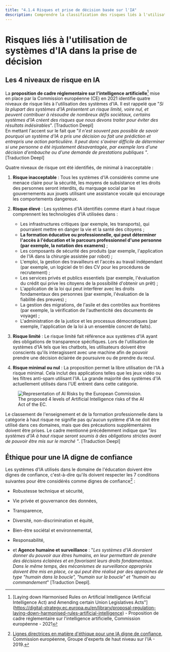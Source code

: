 ```yaml
---
title: "4.1.4 Risques et prise de décision basée sur l'IA"
description: Comprendre la classification des risques liés à l'utilisation de systèmes d'IA dans la prise de décision.
---
```

# Risques liés à l'utilisation de systèmes d'IA dans la prise de décision

## Les 4 niveaux de risque en IA

La **proposition de cadre réglementaire sur l'intelligence artificielle**[^1] mise en place par la Commission européenne (CE) en 2021 identifie quatre niveaux de risque liés à l'utilisation des systèmes d'IA. Il est rappelé que "*Si la plupart des systèmes d'IA présentent un risque limité, voire nul, et peuvent contribuer à résoudre de nombreux défis sociétaux, certains systèmes d'IA créent des risques que nous devons traiter pour éviter des résultats indésirables*". [Traduction Deepl]  
En mettant l'accent sur le fait que "*il n'est souvent pas possible de savoir pourquoi un système d'IA a pris une décision ou fait une prédiction et entrepris une action particulière. Il peut donc s'avérer difficile de déterminer si une personne a été injustement désavantagée, par exemple lors d'une décision d'embauche ou d'une demande de prestations publiques "*. [Traduction Deepl]

Quatre niveaux de risque ont été identifiés, de minimal à inacceptable :

1. **Risque inacceptable** : Tous les systèmes d'IA considérés comme une menace claire pour la sécurité, les moyens de subsistance et les droits des personnes seront interdits, du marquage social par les gouvernements aux jouets utilisant une assistance vocale qui encourage les comportements dangereux.  

2. **Risque élevé** : Les systèmes d'IA identifiés comme étant à haut risque comprennent les technologies d'IA utilisées dans :

    - Les infrastructures critiques (par exemple, les transports), qui pourraient mettre en danger la vie et la santé des citoyens ;
    - **La formation éducative ou professionnelle, qui peut déterminer l'accès à l'éducation et le parcours professionnel d'une personne (par exemple, la notation des examens)** ;
    - Les composants de sécurité des produits (par exemple, l'application de l'IA dans la chirurgie assistée par robot) ;
    - L'emploi, la gestion des travailleurs et l'accès au travail indépendant (par exemple, un logiciel de tri des CV pour les procédures de recrutement) ;
    - Les services privés et publics essentiels (par exemple, l'évaluation du crédit qui prive les citoyens de la possibilité d'obtenir un prêt) ;
    - L'application de la loi qui peut interférer avec les droits fondamentaux des personnes (par exemple, l'évaluation de la fiabilité des preuves) ;
    - La gestion des migrations, de l'asile et des contrôles aux frontières (par exemple, la vérification de l'authenticité des documents de voyage) ;
    - L'administration de la justice et les processus démocratiques (par exemple, l'application de la loi à un ensemble concret de faits).

3. **Risque limité** : Le risque limité fait référence aux systèmes d'IA ayant des obligations de transparence spécifiques. Lors de l'utilisation de systèmes d'IA tels que les chatbots, les utilisateurs doivent être conscients qu'ils interagissent avec une machine afin de pouvoir prendre une décision éclairée de poursuivre ou de prendre du recul.  

4. **Risque minimal ou nul** : La proposition permet la libre utilisation de l'IA à risque minimal. Cela inclut des applications telles que les jeux vidéo ou les filtres anti-spam utilisant l'IA. La grande majorité des systèmes d'IA actuellement utilisés dans l'UE entrent dans cette catégorie.

<figure>
<img src="Images/AI-Risks-EC.png" alt="Representation of AI Risks by the European Commission.">
<figcaption>The proposed 4 levels of Artificial Intelligence risks of the AI Act of the EC.</figcaption>
</figure>

Le classement de l'enseignement et de la formation professionnelle dans la catégorie à haut risque ne signifie pas qu'aucun système d'IA ne doit être utilisé dans ces domaines, mais que des précautions supplémentaires doivent être prises. Le cadre mentionné précédemment indique que "*les systèmes d'IA à haut risque seront soumis à des obligations strictes avant de pouvoir être mis sur le marché "*. [Traduction Deepl]

## Éthique pour une IA digne de confiance

Les systèmes d'IA utilisés dans le domaine de l'éducation doivent être dignes de confiance, c'est-à-dire qu'ils doivent respecter les 7 conditions suivantes pour être considérés comme dignes de confiance[^2] :

- Robustesse technique et sécurité,

- Vie privée et gouvernance des données,

- Transparence,

- Diversité, non-discrimination et équité,

- Bien-être sociétal et environnemental,

- Responsabilité,

- et **Agence humaine et surveillance** : "*Les systèmes d'IA devraient donner du pouvoir aux êtres humains, en leur permettant de prendre des décisions éclairées et en favorisant leurs droits fondamentaux. Dans le même temps, des mécanismes de surveillance appropriés doivent être mis en place, ce qui peut être réalisé par des approches de type "humain dans la boucle", "humain sur la boucle" et "humain au commandement*" [Traduction Deepl].

[^1]: [Laying down Harmonised Rules on Artificial Intelligence (Artificial Intelligence Act) and Amending certain Union Legislatives Acts"] (https://digital-strategy.ec.europa.eu/en/library/proposal-regulation-laying-down-harmonised-rules-artificial-intelligence) - Proposition de cadre réglementaire sur l'intelligence artificielle, Commission européenne - 2021

[^2]: [Lignes directrices en matière d'éthique pour une IA digne de confiance](https://digital-strategy.ec.europa.eu/en/library/ethics-guidelines-trustworthy-ai), Commission européenne, Groupe d'experts de haut niveau sur l'IA - 2019.
